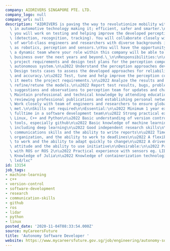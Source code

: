 ```yaml
---
company: AIDRIVERS SINGAPORE PTE. LTD.
company_logo: null
company_url: null
description: "AIDRIVERS is paving the way to revolutionize mobility with advancing\
  \ in automotive technology making it; efficient, safer and smarter.\nIn this role,\
  \ you will work on testing and helping improve the developed perception approaches\
  \ (detection, recognition, tracking). You will collaborate closely with our team\
  \ of world-class engineers and researchers with diverse backgrounds in areas such\
  \ as robotics, perception and sensors.\nYou will have the opportunity to work within\
  \ a dynamic team where your role within this company will be able to transform our\
  \ business over the next years and beyond.\_\n\nResponsibilities:\n\u2022 Assess\
  \ project requirements and design test plans for the perception component of the\
  \ autonomous system.\n\u2022 Understand the perception approaches developed.\n\u2022\
  \ Design tests cases to assess the developed approaches for reliability, consistency\
  \ and accuracy.\n\u2022 Test, tune and help improve the perception component ensuring\
  \ it meets the project requirements.\n\u2022 Analyze the results and if required\
  \ refine/retune the models.\n\u2022 Report test results, bugs, problems along with\
  \ suggestions and observations to perception team for updates and changes.\n\u2022\
  \ Maintain professional and technical knowledge by attending educational workshops;\
  \ reviewing professional publications and establishing personal networks.\n\u2022\
  \ Work closely with team of engineers and researchers to ensure global goals are\
  \ met.\n\nSkills set required\n\nEssential:\n\u2022 Minimum 1 year experience working\
  \ fulltime in a software development team\n\u2022 Strong practical experience with\
  \ Linux, C++ and Python\n\u2022 Basic understanding of version control and related\
  \ tools, especially github\n\u2022 Basic knowledge of machine learning and approaches,\
  \ including deep learning\n\u2022 Good independent research skills\n\u2022 Written\
  \ communications skills and the ability to write reports\n\u2022 Time management,\
  \ organization, and the ability to work to deadlines\n\u2022 A flexible approach\
  \ to work and the ability to adapt quickly to change\n\u2022 A driven, self-motivated\
  \ attitude and the ability to use initiative\n\nDesirable:\n\u2022 Practical experience\
  \ with ROS or ROS 2\n\u2022 Practical experience with sensors eg. LIDAR\n\u2022\
  \ Knowledge of Julia\n\u2022 Knowledge of containerization technologies eg. Docker,\
  \ lxd/lxc"
id: 13154
job_tags:
- machine-learning
- c++
- version-control
- software-development
- research
- communication-skills
- github
- ros
- lidar
- python
- linux
posted_date: '2020-11-04T08:33:54.000Z'
source: myCareersFuture
title: 'Autonomy Software Developer '
website: https://www.mycareersfuture.gov.sg/job/engineering/autonomy-software-developer-aidrivers-singapore-443b055cd77f7a3380028710e2e2e8a6
---
```

